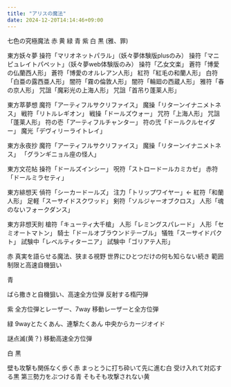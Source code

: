 ```yaml
---
title: "アリスの魔法"
date: 2024-12-20T14:14:46+09:00
---
```

七色の究極魔法
赤
黄
緑
青
紫
白
黒
(雅、罪)


東方妖々夢
操符「マリオネットパラル」（妖々夢体験版plusのみ）
操符「マニピュレイトパペット」（妖々夢web体験版のみ）
操符「乙女文楽」
蒼符「博愛の仏蘭西人形」
蒼符「博愛のオルレアン人形」
紅符「紅毛の和蘭人形」
白符「白亜の露西亜人形」
闇符「霧の倫敦人形」
闇符「輪廻の西蔵人形」
雅符「春の京人形」
咒詛「魔彩光の上海人形」
咒詛「首吊り蓬莱人形」

東方萃夢想
魔符「アーティフルサクリファイス」
魔操「リターンイナニメトネス」
戦符「リトルレギオン」
戦操「ドールズウォー」
咒符「上海人形」
咒詛「蓬莱人形」
符の壱「アーティフルチャンター」
符の弐「ドールクルセイダー」
魔光「デヴィリーライトレイ」

東方永夜抄
魔符「アーティフルサクリファイス」
魔操「リターンイナニメトネス」
「グランギニョル座の怪人」

東方文花帖
操符「ドールズインシー」
呪符「ストロードールカミカゼ」
赤符「ドールミラセティ」

東方緋想天
偵符「シーカードールズ」
注力「トリップワイヤー」←
紅符「和蘭人形」
足軽「スーサイドスクワッド」
剣符「ソルジャーオブクロス」
人形「魂のないフォークダンス」

東方非想天則
槍符「キューティ大千槍」
人形「レミングスパレード」
人形「セミオートマトン」
騎士「ドールオブラウンドテーブル」
犠牲「スーサイドパクト」
試験中「レベルティターニア」
試験中「ゴリアテ人形」



赤
真実を語らせる魔法、狭まる視野
世界にひとつだけの何も知らない続き
範囲制限と高速自機狙い

青

ばら撒きと自機狙い、高速全方位弾
反射する楕円弾

紫
全方位弾とレーザー、7way
移動レーザーと全方位弾

緑
9wayとたくあん、連撃たくあん
中央からカージオイド

謎点滅(黄？)
移動高速全方位弾

白
黒


壁も攻撃も関係なく歩く赤
まっとうに打ち砕いて先に進む白
受け入れて対応する黒
第三勢力をぶつける青
そもそも攻撃されない黄
